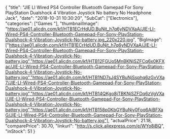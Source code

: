 {
	"title": "JIE LI Wired PS4 Controller Bluetooth Gamepad For Sony PlayStation Dualshock 4  Vibration Joystick No battery No Headphone Jack",
	"date": "2018-10-31 10:30:20",
	"SubCat": ["Electronics"],
	"categories": ["Games "],
	"thumbnailImage": "https://ae01.alicdn.com/kf/HTB1ECrHdUD.BuNjt_h7q6yNDVXaA/JIE-LI-Wired-PS4-Controller-Bluetooth-Gamepad-For-Sony-PlayStation-Dualshock-4-Vibration-Joystick-No-battery.jpg_220x220.jpg",
	"BigImage": ["https://ae01.alicdn.com/kf/HTB1ECrHdUD.BuNjt_h7q6yNDVXaA/JIE-LI-Wired-PS4-Controller-Bluetooth-Gamepad-For-Sony-PlayStation-Dualshock-4-Vibration-Joystick-No-battery.jpg","https://ae01.alicdn.com/kf/HTB12FGUo5MnBKNjSZFCq6x0KFXac/JIE-LI-Wired-PS4-Controller-Bluetooth-Gamepad-For-Sony-PlayStation-Dualshock-4-Vibration-Joystick-No-battery.jpg","https://ae01.alicdn.com/kf/HTB1ND7sJ4SYBuNjSsphq6zGvVXa7/JIE-LI-Wired-PS4-Controller-Bluetooth-Gamepad-For-Sony-PlayStation-Dualshock-4-Vibration-Joystick-No-battery.jpg","https://ae01.alicdn.com/kf/HTB14QKgo8jTBKNjSZFDq6zVgVXal/JIE-LI-Wired-PS4-Controller-Bluetooth-Gamepad-For-Sony-PlayStation-Dualshock-4-Vibration-Joystick-No-battery.jpg","https://ae01.alicdn.com/kf/HTB158p0KbGYBuNjy0Foq6AiBFXaG/JIE-LI-Wired-PS4-Controller-Bluetooth-Gamepad-For-Sony-PlayStation-Dualshock-4-Vibration-Joystick-No-battery.jpg"],
	"actualPrice": 21.18,
	"comparePrice": 30.70,
	"linkurl": "http://s.click.aliexpress.com/e/WYo8iBQ",
	"inStock": 51
}
